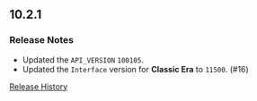 ## 10.2.1

### Release Notes

- Updated the `API_VERSION` `100105`.
- Updated the `Interface` version for **Classic Era** to `11500`. (#16)

[Release History](https://github.com/SFX-WoW/Masque_Squarish/wiki/History)
